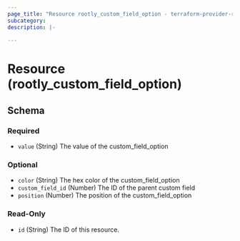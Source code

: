 ```yaml
---
page_title: "Resource rootly_custom_field_option - terraform-provider-rootly"
subcategory:
description: |-
    
---
```


# Resource (rootly_custom_field_option)



<!-- schema generated by tfplugindocs -->
## Schema

### Required

- `value` (String) The value of the custom_field_option

### Optional

- `color` (String) The hex color of the custom_field_option
- `custom_field_id` (Number) The ID of the parent custom field
- `position` (Number) The position of the custom_field_option

### Read-Only

- `id` (String) The ID of this resource.
